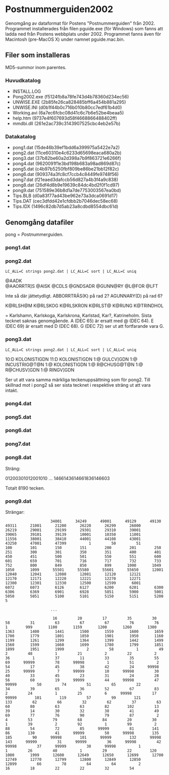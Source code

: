 # Postnummerguiden2002
Genomgång av dataformat för Postens "Postnummerguiden" från 2002. Programmet installerades från filen pguide.exe (för Windows) som fanns att ladda ned från Postens webbplats under 2002. Programmet fanns även för Macintosh (pre-MacOS X) under namnet pguide.mac.bin.

## Filer som installeras

MD5-summor inom parentes.

### Huvudkatalog

 * INSTALL.LOG 
 * Pong2002.exe (f5124fb8a78fe743d4b78360d234ec56)
 * UNWISE.EXE (2b85fe26ca828485bff6a454b881a295)
 * UNWISE.INI (d0b1f44b0c716b010b80cc7edf61b4d0)
 * Working.avi (6a7ec6fcbc08d41c6c7b6e52be4beaa5)
 * help.htm (9737e4f607693d58f4668866488402ff)
 * mmdbi.dll (261e2ac739c3143907525cbc4eb2e57b)

### Datakatalog

 * pong1.dat (15de46b39ef1bdd6a399975a5422e7a2)
 * pong2.dat (11ce60310e4c6233d65698eaca680a2b)
 * pong3.dat (37b82be60a2d398a7b9f863721e6266f)
 * pong4.dat (9620091f1e3bd198b683a98ad869d87c)
 * pong5.dat (c4b97b5250fbf809be86be21bb12f82c)
 * pong6.dat (909374a3fc8cf7ccb4c8449fe9748f56)
 * pong7.dat (f21eaed3dafccb56d827a4b3f4a9c838)
 * pong8.dat (26df4d8b9e19639c84dc4bd2f0f1cd97)
 * pong9.dat (751589e36b8d1a7de7753003567ea0bd)
 * Tips.BLB (d0a83f77ad43be962e73a3dca0691d17)
 * Tips.DAT (cec3dfdd42e1cfdbb2b7046dec58ec68)
 * Tips.IDX (1496c82db7d5ab23a8cdbd8554dbc61d)

## Genomgång datafiler

pong = *Po*st*n*ummer*g*uiden. 

### pong1.dat

###  pong2.dat    

`LC_ALL=C strings pong2.dat | LC_ALL=C sort | LC_ALL=C uniq`

@AADK\
@AAORRTR]S
@AISK
@CDLS
@GNDSADR
@GUNN@RY
@L@FOR
@LFT

Inte så där jättetydligt. ABBORRTRÄS(K) på rad 2? AGUNNARY(D) på rad 6?

K@RLSH@M
K@RLSKOG
K@RLSKRON
K@RLST@
K@RUNG
K@TRINDHOL

= Karlshamn, Karlskoga, Karlskrona, Karlstad, Kar?, Katrineholm. Sista tecknet saknas genomgående. A (DEC 65) är ersatt med @ (DEC 64). E (DEC 69) är ersatt med D (DEC 68). G (DEC 72) ser ut att fortfarande vara G.

###  pong3.dat

`LC_ALL=C strings pong2.dat | LC_ALL=C sort | LC_ALL=C uniq`

10:D KOLONISTIGDN
11:D KOLONISTIGDN
1:@ GULCV]GDN
1:@ INCUSTRIG@T@N
1:@ KOLONISTIGDN
1:@ R@CHUSG@T@N
1:@ R@CHUSV]GDN
1:@ RINGV]GDN

Ser ut att vara samma märkliga teckenuppsättning som för pong2. Till skillnad mot i pong2 så ser sista tecknet i respektive sträng ut att vara intakt. 

###  pong4.dat  
###  pong5.dat
###  pong6.dat 
###  pong7.dat
###  pong8.dat

Sträng:

01200301012001010 ... 1466143614661836146603

Totalt 8190 tecken.

###  pong9.dat    

Strängar:

                        34001      34249      49001      49129      49130      49311      21001      21200      26220      26299      26000      26219      29001      29199      29301      29310      39001      39065      39101      39139      10001      10350      11001      11556      38001      38410      44001      44108      43001      43250      47001      47399          1         50         51        100        101        150        151        200        201        250        251        300        301        350        351        400        401        450        451        500        501        550        551        600        601        659        701        716        717        732        733        752        800        849        850        899       1000       1049       1050       1099      55501      55580      55601      55650      12001      12040      12041      12080      12081      12120      12121      12170      12171      12220      12221      12270      12271      12300      12301      12330      12500      12599       6001       6072       6073       6126       6127       6200       6201       6300       6306       6369       6901       6928       5851       5900       5001       5050       5051       5100       5101       5150       5151       5200       5
                   
                        ...
                        
                         16         20         17         35         30         58         31         63         67         67         76         76          1        999       1100       1159       1200       1260       1300       1363       1400       1441       1500       1559       1600       1659       1700       1779       1801       1850       1901       1950       1160       1199       1261       1299       1364       1399       1442       1499       1560       1599       1660       1699       1780       1799       1851       1899       1951       1999          2         58          1         49          2         48          1         21          2         22          2         36          1         37         11         33         35         55         69      99999         78      99998          1         51          2         54         17         45         38         42         24      99998         25      99999          7      99999         10      99998         30         40         33         45         23         31         24         28         56         60         19      99999         44      99998         47      99999         50         74         51         65         22         34         39         65         36         52         67         83          2         24          1         25          6      99998         17      99999        101        119         57         99        121        133         62         66         32         62         37         63         60         80         63         63         82        102         13         39         14         30         32         38         41         49         69         77         76         90         79         87          2          4         53         79         68         84         20         30          1         39          2         92          1         99          2         88         54         72         85      99999         81        141         86        130         41      99999         50      99998        135        185         90      99998        101      99999        132      99998        143      99999         31      99999         36      99998         42      99998         37      99999         38      99998          1          1         26         40          1         29         22        120       1000       1999      12600      12649      12650      12699      12700      12749      12770      12799      12800      12849      12850      12899         66         78         64         64          2         16         18         22         22         32         54

